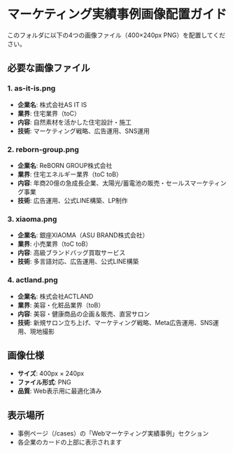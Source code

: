 # マーケティング実績事例画像配置ガイド

このフォルダに以下の4つの画像ファイル（400×240px PNG）を配置してください。

## 必要な画像ファイル

### 1. as-it-is.png
- **企業名**: 株式会社AS IT IS
- **業界**: 住宅業界（toC）
- **内容**: 自然素材を活かした住宅設計・施工
- **技術**: マーケティング戦略、広告運用、SNS運用

### 2. reborn-group.png  
- **企業名**: ReBORN GROUP株式会社
- **業界**: 住宅エネルギー業界（toC toB）
- **内容**: 年商20億の急成長企業、太陽光/蓄電池の販売・セールスマーケティング事業
- **技術**: 広告運用、公式LINE構築、LP制作

### 3. xiaoma.png
- **企業名**: 銀座XIAOMA（ASU BRAND株式会社）
- **業界**: 小売業界（toC toB）
- **内容**: 高級ブランドバッグ買取サービス
- **技術**: 多言語対応、広告運用、公式LINE構築

### 4. actland.png
- **企業名**: 株式会社ACTLAND
- **業界**: 美容・化粧品業界（toB）
- **内容**: 美容・健康商品の企画＆販売、直営サロン
- **技術**: 新規サロン立ち上げ、マーケティング戦略、Meta広告運用、SNS運用、現地撮影

## 画像仕様
- **サイズ**: 400px × 240px
- **ファイル形式**: PNG
- **品質**: Web表示用に最適化済み

## 表示場所
- 事例ページ（/cases）の「Webマーケティング実績事例」セクション
- 各企業のカードの上部に表示されます
